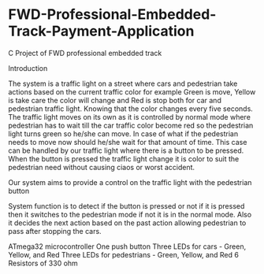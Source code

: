 # FWD-Professional-Embedded-Track-Payment-Application
C Project of FWD professional embedded track

Introduction

The system is a traffic light on a street where cars and pedestrian take actions based on the current 
traffic color for example Green is move, Yellow is take care the color will change and Red is stop 
both for car and pedestrian traffic light. Knowing that the color changes every five seconds.
The traffic light moves on its own as it is controlled by normal mode where pedestrian has to wait 
till the car traffic color become red so the pedestrian light turns green so he/she can move. In case 
of what if the pedestrian needs to move now should he/she wait for that amount of time. 
This case can be handled by our traffic light where there is a button to be pressed. When the button 
is pressed the traffic light change it is color to suit the pedestrian need without causing ciaos or 
worst accident.


Our system aims to provide a control on the traffic light with the pedestrian button

System function is to detect if the button is pressed or not if it is pressed then it switches to the 
pedestrian mode if not it is in the normal mode. Also it decides the next action based on the past 
action allowing pedestrian to pass after stopping the cars.

ATmega32 microcontroller
One push button 
Three LEDs for cars - Green, Yellow, and Red
Three LEDs for pedestrians - Green, Yellow, and Red
6 Resistors of 330 ohm 




